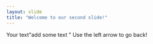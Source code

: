```yaml
---
layout: slide
title: "Welcome to our second slide!"
---
```

Your text"add some text "
Use the left arrow to go back!
